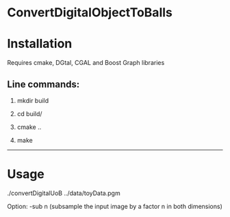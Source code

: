 # ConvertDigitalObjectToBalls

# Installation

Requires cmake, DGtal, CGAL and Boost Graph libraries

## Line commands:

1. mkdir build

2. cd build/

3. cmake ..

4. make

-------------------------

# Usage

./convertDigitalUoB ../data/toyData.pgm

Option: -sub n
         (subsample the input image by a factor n in both dimensions)




  
